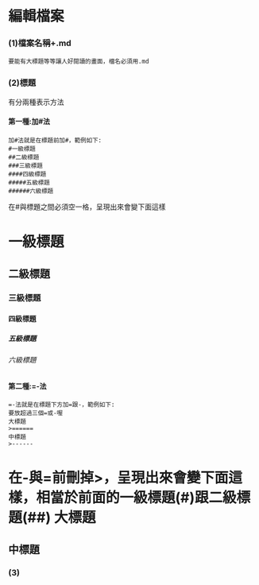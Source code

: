 編輯檔案
================
### (1)檔案名稱+.md
    要能有大標題等等讓人好閱讀的畫面，檔名必須用.md

### (2)標題
有分兩種表示方法
#### 第一種:加#法
    加#法就是在標題前加#，範例如下:
    #一級標題  
    ##二級標題  
    ###三級標題  
    ####四級標題  
    #####五級標題  
    ######六級標題

在#與標題之間必須空一格，呈現出來會變下面這樣
# 一級標題  
## 二級標題  
### 三級標題  
#### 四級標題  
##### 五級標題  
###### 六級標題  

#### 第二種:=-法
    =-法就是在標題下方加=跟-，範例如下:
    要放超過三個=或-喔
    大標題
    >======
    中標題
    >------

在-與=前刪掉>，呈現出來會變下面這樣，相當於前面的一級標題(#)跟二級標題(##)
大標題
======
中標題
------

### (3)
